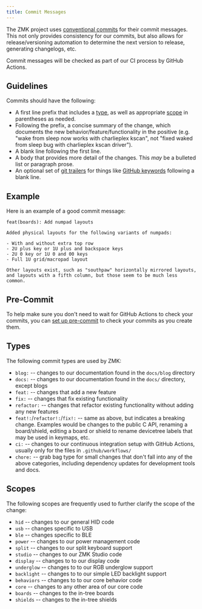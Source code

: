 ```yaml
---
title: Commit Messages
---
```


The ZMK project uses [conventional commits](https://www.conventionalcommits.org/) for their commit messages. This not only provides consistency for our commits, but also allows for release/versioning automation to determine the next version to release, generating changelogs, etc.

Commit messages will be checked as part of our CI process by GitHub Actions.

## Guidelines

Commits should have the following:

- A first line prefix that includes a [type](#types), as well as appropriate [scope](#scopes) in parentheses as needed.
- Following the prefix, a concise summary of the change, which documents the new behavior/feature/functionality in the positive (e.g. "wake from sleep now works with charlieplex kscan", not "fixed waked from sleep bug with charlieplex kscan driver").
- A blank line following the first line.
- A body that provides more detail of the changes. This _may_ be a bulleted list or paragraph prose.
- An optional set of [git trailers](https://git-scm.com/docs/git-interpret-trailers#_description) for things like [GitHub keywords](https://docs.github.com/en/get-started/writing-on-github/working-with-advanced-formatting/using-keywords-in-issues-and-pull-requests) following a blank line.

## Example

Here is an example of a good commit message:

```
feat(boards): Add numpad layouts

Added physical layouts for the following variants of numpads:

- With and without extra top row
- 2U plus key or 1U plus and backspace keys
- 2U 0 key or 1U 0 and 00 keys
- Full 1U grid/macropad layout

Other layouts exist, such as "southpaw" horizontally mirrored layouts,
and layouts with a fifth column, but those seem to be much less common.
```

## Pre-Commit

To help make sure you don't need to wait for GitHub Actions to check your commits, you can [set up pre-commit](../local-toolchain/pre-commit.md) to check your commits as you create them.

## Types

The following commit types are used by ZMK:

- `blog:` -- changes to our documentation found in the `docs/blog` directory
- `docs:` -- changes to our documentation found in the `docs/` directory, except blogs
- `feat:` -- changes that add a new feature
- `fix:` -- changes that fix existing functionality
- `refactor:` -- changes that refactor existing functionality without adding any new features
- `feat!:`/`refactor!:`/`fix!:` -- same as above, but indicates a breaking change. Examples would be changes to the public C API, renaming a board/shield, editing a board or shield to rename devicetree labels that may be used in keymaps, etc.
- `ci:` -- changes to our continuous integration setup with GitHub Actions, usually only for the files in `.github/workflows/`
- `chore:` -- grab bag type for small changes that don't fall into any of the above categories, including dependency updates for development tools and docs.

## Scopes

The following scopes are frequently used to further clarify the scope of the change:

- `hid` -- changes to our general HID code
- `usb` -- changes specific to USB
- `ble` -- changes specific to BLE
- `power` -- changes to our power management code
- `split` -- changes to our split keyboard support
- `studio` -- changes to our ZMK Studio code
- `display` -- changes to to our display code
- `underglow` -- changes to to our RGB underglow support
- `backlight` -- changes to to our simple LED backlight support
- `behaviors` -- changes to to our core behavior code
- `core` -- changes to any other area of our core code
- `boards` -- changes to the in-tree boards
- `shields` -- changes to the in-tree shields
